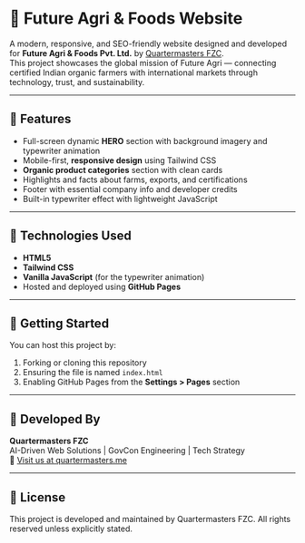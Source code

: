 # 🌾 Future Agri & Foods Website

A modern, responsive, and SEO-friendly website designed and developed for **Future Agri & Foods Pvt. Ltd.** by [Quartermasters FZC](https://quartermasters.me).  
This project showcases the global mission of Future Agri — connecting certified Indian organic farmers with international markets through technology, trust, and sustainability.

---

## 🌟 Features

- Full-screen dynamic **HERO** section with background imagery and typewriter animation
- Mobile-first, **responsive design** using Tailwind CSS
- **Organic product categories** section with clean cards
- Highlights and facts about farms, exports, and certifications
- Footer with essential company info and developer credits
- Built-in typewriter effect with lightweight JavaScript

---

## 🧱 Technologies Used

- **HTML5**
- **Tailwind CSS**
- **Vanilla JavaScript** (for the typewriter animation)
- Hosted and deployed using **GitHub Pages**

---

## 🚀 Getting Started

You can host this project by:

1. Forking or cloning this repository
2. Ensuring the file is named `index.html`
3. Enabling GitHub Pages from the **Settings > Pages** section

---

## 🏢 Developed By

**Quartermasters FZC**  
AI-Driven Web Solutions | GovCon Engineering | Tech Strategy  
🔗 [Visit us at quartermasters.me](https://quartermasters.me)

---

## 📜 License

This project is developed and maintained by Quartermasters FZC. All rights reserved unless explicitly stated.
